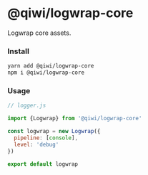 # @qiwi/logwrap-core
Logwrap core assets.

### Install
```bash
yarn add @qiwi/logwrap-core
npm i @qiwi/logwrap-core
```

### Usage

```javascript
// logger.js

import {Logwrap} from '@qiwi/logwrap-core'

const logwrap = new Logwrap({
  pipeline: [console],
  level: 'debug'
})

export default logwrap
```